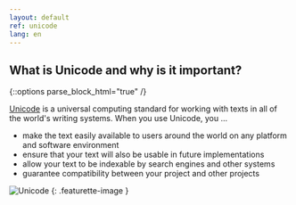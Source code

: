 ```yaml
---
layout: default
ref: unicode
lang: en
---
```

## What is Unicode and why is it important?

{::options parse_block_html="true" /}
<div class="row"><div class="col-md-9">

[Unicode](http://unicode.org/) is a universal computing standard for working with texts in all of the world's 
writing systems. When you use Unicode, you ...

* make the text easily available to users around the world on any platform and software environment
* ensure that your text will also be usable in future implementations
* allow your text to be indexable by search engines and other systems
* guarantee compatibility between your project and other projects

</div><div class="col-md-3 hidden-sm-down">
  
![Unicode](https://upload.wikimedia.org/wikipedia/commons/a/ab/Unicode_logo.svg)
{: .featurette-image }

</div></div>
